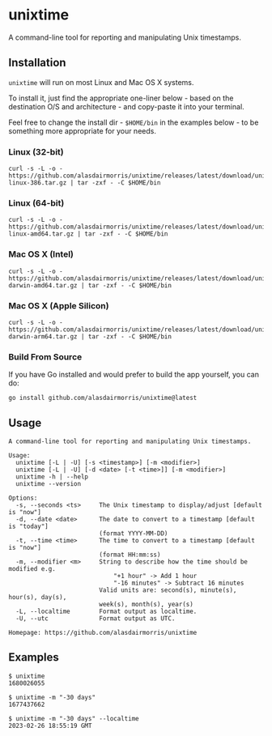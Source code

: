 # unixtime

A command-line tool for reporting and manipulating Unix timestamps.

## Installation

`unixtime` will run on most Linux and Mac OS X systems.

To install it, just find the appropriate one-liner below - based on the destination O/S and architecture - and copy-paste it into your terminal.

Feel free to change the install dir - `$HOME/bin` in the examples below - to be something more appropriate for your needs.

### Linux (32-bit)

```
curl -s -L -o - https://github.com/alasdairmorris/unixtime/releases/latest/download/unixtime-linux-386.tar.gz | tar -zxf - -C $HOME/bin
```

### Linux (64-bit)

```
curl -s -L -o - https://github.com/alasdairmorris/unixtime/releases/latest/download/unixtime-linux-amd64.tar.gz | tar -zxf - -C $HOME/bin
```

### Mac OS X (Intel)

```
curl -s -L -o - https://github.com/alasdairmorris/unixtime/releases/latest/download/unixtime-darwin-amd64.tar.gz | tar -zxf - -C $HOME/bin
```

### Mac OS X (Apple Silicon)

```
curl -s -L -o - https://github.com/alasdairmorris/unixtime/releases/latest/download/unixtime-darwin-arm64.tar.gz | tar -zxf - -C $HOME/bin
```

### Build From Source

If you have Go installed and would prefer to build the app yourself, you can do:

```
go install github.com/alasdairmorris/unixtime@latest
```


## Usage

```
A command-line tool for reporting and manipulating Unix timestamps.

Usage:
  unixtime [-L | -U] [-s <timestamp>] [-m <modifier>]
  unixtime [-L | -U] [-d <date> [-t <time>]] [-m <modifier>]
  unixtime -h | --help
  unixtime --version

Options:
  -s, --seconds <ts>     The Unix timestamp to display/adjust [default is "now"]
  -d, --date <date>      The date to convert to a timestamp [default is "today"]
                         (format YYYY-MM-DD)
  -t, --time <time>      The time to convert to a timestamp [default is "now"]
                         (format HH:mm:ss)
  -m, --modifier <m>     String to describe how the time should be modified e.g.
                             "+1 hour" -> Add 1 hour
                             "-16 minutes" -> Subtract 16 minutes
                         Valid units are: second(s), minute(s), hour(s), day(s),
                         week(s), month(s), year(s)
  -L, --localtime        Format output as localtime.
  -U, --utc              Format output as UTC.

Homepage: https://github.com/alasdairmorris/unixtime

```

## Examples

```
$ unixtime
1680026055
```

```
$ unixtime -m "-30 days"
1677437662
```

```
$ unixtime -m "-30 days" --localtime
2023-02-26 18:55:19 GMT
```
